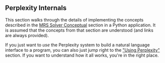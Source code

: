 ## Perplexity Internals
This section walks through the details of implementing the concepts described in the [MRS Solver Conceptual](../devcon/devcon0000Overview) section in a Python application.  It is assumed that the concepts from that section are understood (and links are always provided).

If you just want to *use* the Perplexity system to build a natural language interface to a program, you can also just jump right to the ["Using Perplexity"](../pxHowTo/pxHowTo010Overview) section. If you want to understand how it all works, you're in the right place.